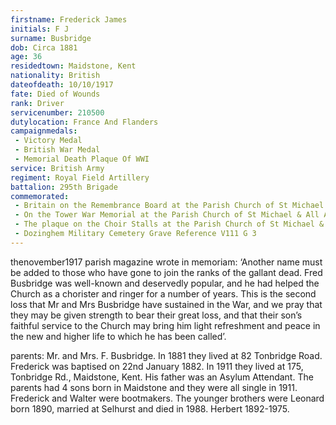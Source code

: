 ```yaml
---
firstname: Frederick James
initials: F J
surname: Busbridge
dob: Circa 1881
age: 36
residedtown: Maidstone, Kent
nationality: British
dateofdeath: 10/10/1917
fate: Died of Wounds
rank: Driver
servicenumber: 210500
dutylocation: France And Flanders
campaignmedals:
 - Victory Medal
 - British War Medal
 - Memorial Death Plaque Of WWI
service: British Army
regiment: Royal Field Artillery
battalion: 295th Brigade 
commemorated:
 - Britain on the Remembrance Board at the Parish Church of St Michael & All Angels, Maidstone
 - On the Tower War Memorial at the Parish Church of St Michael & All Angels, Maidstone 
 - The plaque on the Choir Stalls at the Parish Church of St Michael & All Angels. The May 1918 Parish Magazine tells us that ‘Mr Fred Busbridge, who was killed in action, had generously left £10 For a memorial to be placed in the Church to the members of the Choir who had served their country.’
 - Dozinghem Military Cemetery Grave Reference V111 G 3
---
```

thenovember1917 parish magazine wrote in memoriam: ‘Another name must be added to those who have gone to join the ranks of the gallant dead. Fred Busbridge was well-known and deservedly popular, and he had helped the Church as a chorister and ringer for a number of years. This is the second loss that Mr and Mrs Busbridge have sustained in the War, and we pray that they may be given strength to bear their great loss, and that their son’s faithful service to the Church may bring him light refreshment and peace in the new and higher life to which he has been called’.

parents: Mr. and Mrs. F. Busbridge. In 1881 they lived at 82 Tonbridge Road. Frederick was baptised on 22nd January 1882. In 1911 they lived at 175, Tonbridge Rd., Maidstone, Kent. His father was an Asylum Attendant. The parents had 4 sons born in Maidstone and they were all single in 1911. Frederick and Walter were bootmakers. The younger brothers were Leonard born 1890, married at Selhurst and died in 1988. Herbert 1892-1975.


